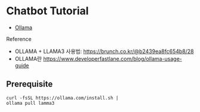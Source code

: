 # Chatbot Tutorial


* [Ollama](https://ollama.com/)

Reference
* OLLAMA + LLAMA3 사용법: https://brunch.co.kr/@b2439ea8fc654b8/28
* OLLAMA란 https://www.developerfastlane.com/blog/ollama-usage-guide

## Prerequisite

```shell
curl -fsSL https://ollama.com/install.sh | 
ollama pull lamma3
```